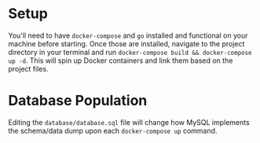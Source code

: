 # Setup
You'll need to have `docker-compose` and `go` installed and functional on your machine before starting. Once those are installed, navigate to the project directory in your terminal and run `docker-compose build && docker-compose up -d`. This will spin up Docker containers and link them based on the project files.

# Database Population
Editing the `database/database.sql` file will change how MySQL implements the schema/data dump upon each `docker-compose up` command.
